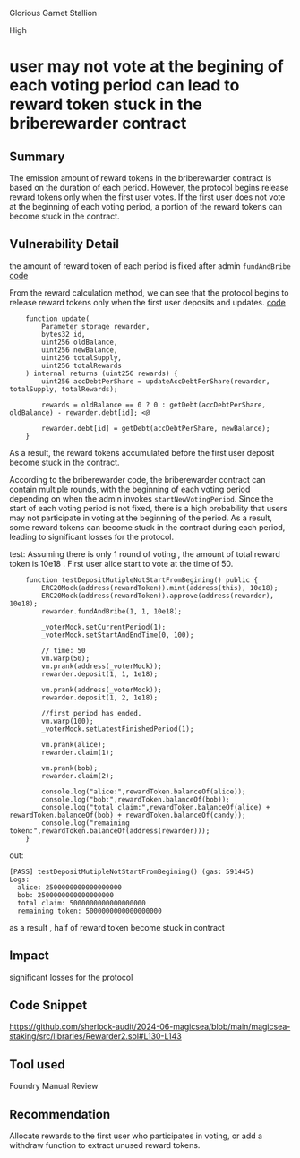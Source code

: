 Glorious Garnet Stallion

High

# user may not vote at the begining of each voting period can lead to reward token stuck in the briberewarder contract

## Summary
The emission amount of reward tokens in the briberewarder contract is based on the duration of each period. However, the protocol begins release reward tokens only when the first user votes. If the first user does not vote at the beginning of each voting period, a portion of the reward tokens can become stuck in the contract.

## Vulnerability Detail
the amount of reward token of each period is fixed after admin `fundAndBribe` [code](https://github.com/sherlock-audit/2024-06-magicsea/blob/main/magicsea-staking/src/rewarders/BribeRewarder.sol#L111-L124)

From the reward calculation method, we can see that the protocol begins to release reward tokens only when the first user deposits and updates.  [code](https://github.com/sherlock-audit/2024-06-magicsea/blob/main/magicsea-staking/src/libraries/Rewarder2.sol#L130-L143)
```solidity
    function update(
        Parameter storage rewarder,
        bytes32 id,
        uint256 oldBalance,
        uint256 newBalance,
        uint256 totalSupply,
        uint256 totalRewards
    ) internal returns (uint256 rewards) {
        uint256 accDebtPerShare = updateAccDebtPerShare(rewarder, totalSupply, totalRewards);

        rewards = oldBalance == 0 ? 0 : getDebt(accDebtPerShare, oldBalance) - rewarder.debt[id]; <@

        rewarder.debt[id] = getDebt(accDebtPerShare, newBalance);
    }
```

As a result, the reward tokens accumulated before the first user deposit become stuck in the contract. 

According to the briberewarder code, the briberewarder contract can contain multiple rounds, with the beginning of each voting period depending on when the admin invokes `startNewVotingPeriod`. Since the start of each voting period is not fixed, there is a high probability that users may not participate in voting at the beginning of the period. As a result, some reward tokens can become stuck in the contract during each period, leading to significant losses for the protocol.

test:
Assuming there is only 1 round of voting , the amount of total reward token is 10e18 . 
First user alice start to vote at the time of 50.

```solidity
    function testDepositMutipleNotStartFromBegining() public {
        ERC20Mock(address(rewardToken)).mint(address(this), 10e18);
        ERC20Mock(address(rewardToken)).approve(address(rewarder), 10e18);
        rewarder.fundAndBribe(1, 1, 10e18);

        _voterMock.setCurrentPeriod(1);
        _voterMock.setStartAndEndTime(0, 100);

        // time: 50
        vm.warp(50);
        vm.prank(address(_voterMock));
        rewarder.deposit(1, 1, 1e18);

        vm.prank(address(_voterMock));
        rewarder.deposit(1, 2, 1e18);

        //first period has ended.
        vm.warp(100);
        _voterMock.setLatestFinishedPeriod(1);

        vm.prank(alice);
        rewarder.claim(1);

        vm.prank(bob);
        rewarder.claim(2);

        console.log("alice:",rewardToken.balanceOf(alice));
        console.log("bob:",rewardToken.balanceOf(bob));
        console.log("total claim:",rewardToken.balanceOf(alice) + rewardToken.balanceOf(bob) + rewardToken.balanceOf(candy));
        console.log("remaining token:",rewardToken.balanceOf(address(rewarder)));
    }
```
out:

```shell
[PASS] testDepositMutipleNotStartFromBegining() (gas: 591445)
Logs:
  alice: 2500000000000000000
  bob: 2500000000000000000
  total claim: 5000000000000000000
  remaining token: 5000000000000000000
```
as a result , half of reward token become stuck in contract 

## Impact
significant losses for the protocol
## Code Snippet
https://github.com/sherlock-audit/2024-06-magicsea/blob/main/magicsea-staking/src/libraries/Rewarder2.sol#L130-L143
## Tool used
Foundry
Manual Review

## Recommendation
Allocate rewards to the first user who participates in voting, or add a withdraw function to extract unused reward tokens.